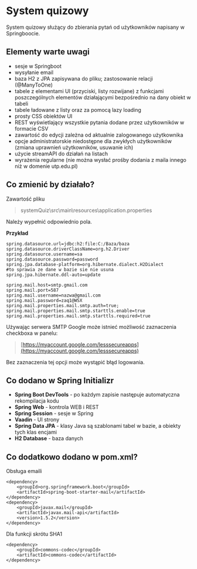 # System quizowy
System quizowy służący do zbierania pytań od użytkowników napisany w Springboocie.
## Elementy warte uwagi

 - sesje w Springboot
 - wysyłanie email
 - baza H2 z JPA zapisywana do pliku; zastosowanie relacji (@ManyToOne)
 - tabele z elementami UI (przyciski, listy rozwijane) z funkcjami poszczególnych elementów działającymi bezpośrednio na dany obiekt w tabeli
 - tabele ładowane z listy oraz za pomocą lazy loading
 - prosty CSS obiektów UI
 - REST wyświetlający wszystkie pytania dodane przez użytkowników w formacie CSV
 - zawartość do edycji zależna od aktualnie zalogowanego użytkownika
 - opcje administratorskie niedostępne dla zwykłych użytkowników (zmiana uprawnień użytkowników, usuwanie ich)
 - użycie streamAPI do działań na listach
 - wyrażenia regularne (nie można wysłać prośby dodania z maila innego niż w domenie utp.edu.pl)
## Co zmienić by działało?
Zawartość pliku

> systemQuiz\src\main\resources\application.properties

Należy wypełnić odpowiednio pola.

**Przykład**

    spring.datasource.url=jdbc:h2:file:C:/Baza/baza
    spring.datasource.driverClassName=org.h2.Driver
    spring.datasource.username=sa
    spring.datasource.password=password
    spring.jpa.database-platform=org.hibernate.dialect.H2Dialect
    #to sprawia ze dane w bazie sie nie usuna
    spring.jpa.hibernate.ddl-auto=update
    
    spring.mail.host=smtp.gmail.com
    spring.mail.port=587
    spring.mail.username=nazwa@gmail.com
    spring.mail.password=zaq1@WSX
    spring.mail.properties.mail.smtp.auth=true;
    spring.mail.properties.mail.smtp.starttls.enable=true
    spring.mail.properties.mail.smtp.starttls.required=true

Używając serwera SMTP Google może istnieć możliwość zaznaczenia checkboxa w panelu:

> [https://myaccount.google.com/lesssecureapps](https://myaccount.google.com/lesssecureapps)

Bez zaznaczenia tej opcji może wystąpić błąd logowania.

## Co dodano w Spring Initializr

 - **Spring Boot DevTools** - po każdym zapisie następuje automatyczna rekompilacja kodu
 - **Spring Web** - kontrola WEB i REST
 - **Spring Session** - sesje w Spring
 - **Vaadin** - UI strony
 - **Spring Data JPA** - klasy Java są szablonami tabel w bazie, a obiekty tych klas encjami 
 - **H2 Database** - baza danych

## Co dodatkowo dodano w pom.xml?
Obsługa emaili

    <dependency>
        <groupId>org.springframework.boot</groupId>
        <artifactId>spring-boot-starter-mail</artifactId>
    </dependency>
    <dependency>
    	<groupId>javax.mail</groupId>
    	<artifactId>javax.mail-api</artifactId>
    	<version>1.5.2</version>
    </dependency>
Dla funkcji skrótu SHA1

    <dependency>
        <groupId>commons-codec</groupId>
        <artifactId>commons-codec</artifactId>
    </dependency>
